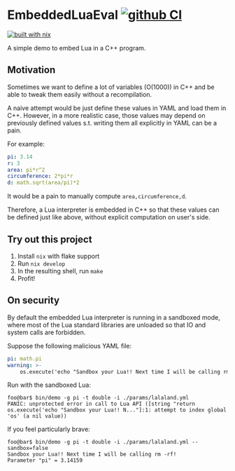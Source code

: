 # EmbeddedLuaEval [![github CI](https://github.com/yipengsun/EmbededLuaEval/workflows/CI/badge.svg?branch=master)](https://github.com/yipengsun/EmbededLuaEval/actions?query=workflow%3ACI)

[![built with nix](https://builtwithnix.org/badge.svg)](https://builtwithnix.org)

A simple demo to embed Lua in a C++ program.


## Motivation

Sometimes we want to define a lot of variables (O(1000)) in C++ and be able to
tweak them easily without a recompilation.

A naive attempt would be just define these values in YAML and load them in C++.
However, in a more realistic case, those values may depend on previously
defined values s.t. writing them all explicitly in YAML can be a pain.

For example:

```yml
pi: 3.14
r: 3
area: pi*r^2
circumference: 2*pi*r
d: math.sqrt(area/pi)*2
```

It would be a pain to manually compute `area,circumference,d`.

Therefore, a Lua interpreter is embedded in C++ so that these values can be
defined just like above, without explicit computation on user's side.


## Try out this project

1. Install `nix` with flake support
2. Run `nix develop`
3. In the resulting shell, run `make`
4. Profit!


## On security

By default the embedded Lua interpreter is running in a sandboxed mode, where
most of the Lua standard libraries are unloaded so that IO and system calls are
forbidden.

Suppose the following malicious YAML file:

```yml
pi: math.pi
warning: >-
    os.execute('echo "Sandbox your Lua!! Next time I will be calling rm -rf!"')
```

Run with the sandboxed Lua:
```console
foo@bar$ bin/demo -g pi -t double -i ./params/lalaland.yml
PANIC: unprotected error in call to Lua API ([string "return os.execute('echo "Sandbox your Lua!! N..."]:1: attempt to index global 'os' (a nil value))
```

If you feel particularly brave:
```console
foo@bar$ bin/demo -g pi -t double -i ./params/lalaland.yml --sandbox=false
Sandbox your Lua!! Next time I will be calling rm -rf!
Parameter "pi" = 3.14159
```
